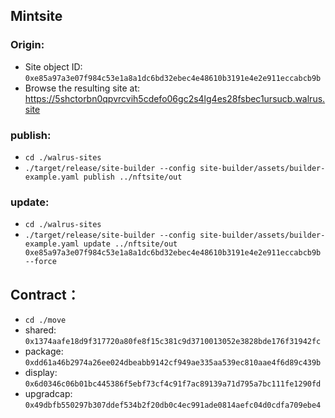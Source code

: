 ## Mintsite

### Origin:
+ Site object ID: `0xe85a97a3e07f984c53e1a8a1dc6bd32ebec4e48610b3191e4e2e911eccabcb9b`
+ Browse the resulting site at: https://5shctorbn0qpvrcvih5cdefo06gc2s4lg4es28fsbec1ursucb.walrus.site
### publish:
+ ```cd ./walrus-sites```
+ ```./target/release/site-builder --config site-builder/assets/builder-example.yaml publish ../nftsite/out```
### update:
+ ```cd ./walrus-sites```
+ ```./target/release/site-builder --config site-builder/assets/builder-example.yaml update ../nftsite/out 0xe85a97a3e07f984c53e1a8a1dc6bd32ebec4e48610b3191e4e2e911eccabcb9b --force```
## Contract：
+ `cd ./move`
+ shared: `0x1374aafe18d9f317720a80fe8f15c381c9d3710013052e3828bde176f31942fc`
+ package: `0xdd61a46b2974a26ee024dbeabb9142cf949ae335aa539ec810aae4f6d89c439b`
+ display: `0x6d0346c06b01bc445386f5ebf73cf4c91f7ac89139a71d795a7bc111fe1290fd`
+ upgradcap: `0x49dbfb550297b307ddef534b2f20db0c4ec991ade0814aefc04d0cdfa709ebe4`